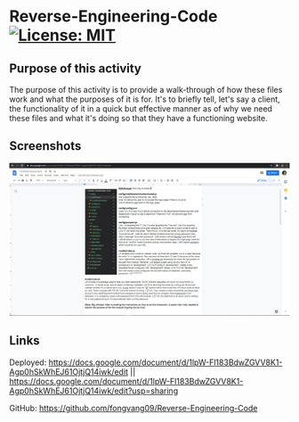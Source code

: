 # Reverse-Engineering-Code [![License: MIT](https://img.shields.io/badge/License-MIT-yellow.svg)](https://opensource.org/licenses/MIT)

## Purpose of this activity

The purpose of this activity is to provide a walk-through of how these files work and what the purposes of it is for. It's to briefly tell, let's say a client, the functionality of it in a quick but effective manner as of why we need these files and what it's doing so that they have a functioning website.

## Screenshots

![screenshot of activity](public/Capture.JPG)

## Links

Deployed: https://docs.google.com/document/d/1lpW-Fl183BdwZGVV8K1-Agp0hSkWhEJ61OjtjQ14iwk/edit || 
https://docs.google.com/document/d/1lpW-Fl183BdwZGVV8K1-Agp0hSkWhEJ61OjtjQ14iwk/edit?usp=sharing

GitHub: https://github.com/fongvang09/Reverse-Engineering-Code
